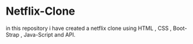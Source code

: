# Netflix-Clone
in this repository i have created a netflix clone using HTML , CSS , Boot-Strap , Java-Script and API.
